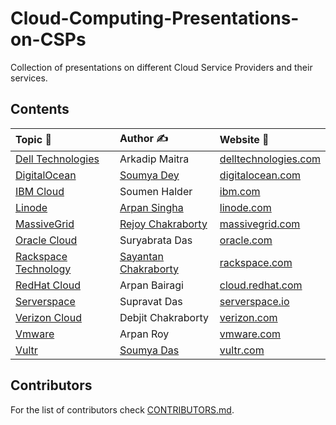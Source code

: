 # Cloud-Computing-Presentations-on-CSPs
Collection of presentations on different Cloud Service Providers and their services.

## Contents
| Topic 📑 | Author ✍ |  Website 🔗  |
|  :-  |  :-   |     :-      |
|[Dell Technologies](https://github.com/CS-dept-Vivekananda-Centenary-College/Cloud-Computing-Presentations-on-CSPs/blob/main/Dell_Technologies%5BArkadip_Maitra%5D.pdf)|Arkadip Maitra|[delltechnologies.com](https://www.delltechnologies.com/en-us/cloud/index.htm)|
|[DigitalOcean](https://github.com/CS-dept-Vivekananda-Centenary-College/Cloud-Computing-Presentations-on-CSPs/blob/main/DigitalOcean%5BSoumya_Dey%5D.pdf)|[Soumya Dey](https://github.com/Soumya-Dey)|[digitalocean.com](https://www.digitalocean.com/)|
|[IBM Cloud](https://github.com/CS-dept-Vivekananda-Centenary-College/Cloud-Computing-Presentations-on-CSPs/blob/main/IBM_cloud%5BSoumen_Halder%5D.pdf)|Soumen Halder|[ibm.com](https://www.ibm.com/cloud)|
|[Linode](https://github.com/CS-dept-Vivekananda-Centenary-College/Cloud-Computing-Presentations-on-CSPs/blob/main/Linode%5BArpan_Singha%5D.pdf)|[Arpan Singha](https://github.com/ArpanSingha)|[linode.com](https://www.linode.com/)|
|[MassiveGrid](https://github.com/CS-dept-Vivekananda-Centenary-College/Cloud-Computing-Presentations-on-CSPs/blob/main/MassiveGrid%5BRejoy_Chakroborty%5D.pdf)|[Rejoy Chakraborty](https://github.com/rejoyc-cs)|[massivegrid.com](https://massivegrid.com/)|
|[Oracle Cloud](https://github.com/CS-dept-Vivekananda-Centenary-College/Cloud-Computing-Presentations-on-CSPs/blob/main/Oracle_cloud%5BSuryabrata_Das%5D.pdf)|Suryabrata Das|[oracle.com](https://www.oracle.com/index.html)|
|[Rackspace Technology](https://github.com/CS-dept-Vivekananda-Centenary-College/Cloud-Computing-Presentations-on-CSPs/blob/main/Rackspace_technology%5BSayantan_Chakraborty%5D.pdf)|[Sayantan Chakraborty](https://github.com/chakrabortysayantan699)|[rackspace.com](https://www.rackspace.com/)|
|[RedHat Cloud](https://github.com/CS-dept-Vivekananda-Centenary-College/Cloud-Computing-Presentations-on-CSPs/blob/main/RedHat_Cloud%5BArpan_Bairagi%5D.pdf)|Arpan Bairagi|[cloud.redhat.com](https://cloud.redhat.com/)|
|[Serverspace](https://github.com/CS-dept-Vivekananda-Centenary-College/Cloud-Computing-Presentations-on-CSPs/blob/main/Serverspace%5BSupravat_Das%5D.pdf)|Supravat Das|[serverspace.io](https://serverspace.io/)|
|[Verizon Cloud](https://github.com/CS-dept-Vivekananda-Centenary-College/Cloud-Computing-Presentations-on-CSPs/blob/main/Verizon_cloud%5BDebjit_Chakraborty%5D.pdf)|Debjit Chakraborty|[verizon.com](https://www.verizon.com/solutions-and-services/verizon-cloud/)|
|[Vmware](https://github.com/CS-dept-Vivekananda-Centenary-College/Cloud-Computing-Presentations-on-CSPs/blob/main/Vmware%5BArpan_Roy%5D.pdf)|Arpan Roy|[vmware.com](https://www.vmware.com/)|
|[Vultr](https://github.com/CS-dept-Vivekananda-Centenary-College/Cloud-Computing-Presentations-on-CSPs/blob/main/Vultr%5BSoumya_Das%5D.pdf)|[Soumya Das](https://github.com/soumya-das67)|[vultr.com](https://www.vultr.com/)|

## Contributors
For the list of contributors check [CONTRIBUTORS.md](https://github.com/Vivekananda-Centenary-College/Cloud-Computing-Presentations-on-CSPs/blob/main/CONTRIBUTORS.md).
